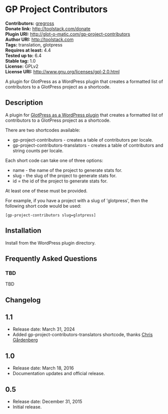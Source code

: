 # GP Project Contributors #
**Contributors:** [gregross](https://profiles.wordpress.org/gregross/)  
**Donate link:** http://toolstack.com/donate  
**Plugin URI:** http://glot-o-matic.com/gp-project-contributors  
**Author URI:** http://toolstack.com  
**Tags:** translation, glotpress  
**Requires at least:** 4.4  
**Tested up to:** 6.4  
**Stable tag:** 1.0  
**License:** GPLv2  
**License URI:** http://www.gnu.org/licenses/gpl-2.0.html  

A plugin for GlotPress as a WordPress plugin that creates a formatted list of contributors to a GlotPress project as a shortcode.

## Description ##

A plugin for [GlotPress as a WordPress plugin](https://github.com/GlotPress/GlotPress-WP) that creates a formatted list of contributors to a GlotPress project as a shortcode.

There are two shortcodes available:
* gp-project-contributors - creates a table of contributors per locale.
* gp-project-contributors-translators - creates a table of contributors and string counts per locale.

Each short code can take one of three options:
* name - the name of the project to generate stats for.
* slug - the slug of the project to generate stats for.
* id = the id of the project to generate stats for.

At least one of these must be provided.

For example, if you have a project with a slug of 'glotpress', then the following short code would be used:

	[gp-project-contributors slug=glotpress]

## Installation ##

Install from the WordPress plugin directory.

## Frequently Asked Questions ##

### TBD ###

TBD

## Changelog ##
## 1.1
* Release date: March 31, 2024
* Added gp-project-contributors-translators shortcode, thanks [Chris Gårdenberg](https://github.com/itssimple)

## 1.0
* Release date: March 18, 2016
* Documentation updates and official release.

## 0.5
* Release date: December 31, 2015
* Initial release.
